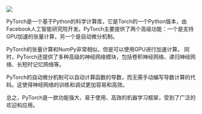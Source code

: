
![](https://raw.githubusercontent.com/xuehangcang/DeepLearning/main/static/Pytorch-logo.png)


PyTorch是一个基于Python的科学计算库，它是Torch的一个Python版本，由Facebook人工智能研究院开发。PyTorch主要提供了两个高级功能：一个是支持GPU加速的张量计算，另一个是自动微分机制。

PyTorch的张量计算和NumPy非常相似，但是可以使用GPU进行加速计算。 同时，PyTorch还提供了多种高级的神经网络模块，包括卷积神经网络、递归神经网络、长短时记忆网络等。

PyTorch的自动微分机制可以自动计算函数的导数，而无需手动编写导数计算的代码。这使得神经网络的训练和调试更加容易和高效。

总之，PyTorch是一款功能强大、易于使用、高效的机器学习框架，受到了广泛的欢迎和应用。